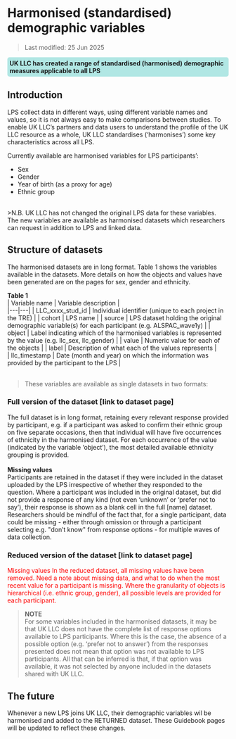# Harmonised (standardised) demographic variables
>Last modified: 25 Jun 2025
<div style="background-color: rgba(0, 178, 169, 0.3); padding: 5px; border-radius: 5px;"><strong>UK LLC has created a range of standardised (harmonised) demographic measures applicable to all LPS</strong></div>  

## Introduction  
LPS collect data in different ways, using different variable names and values, so it is not always easy to make comparisons between studies. To enable UK LLC’s partners and data users to understand the profile of the UK LLC resource as a whole, UK LLC standardises (‘harmonises’) some key characteristics across all LPS.  

Currently available are harmonised variables for LPS participants’:  
* Sex  
* Gender  
* Year of birth (as a proxy for age)  
* Ethnic group  
<br>
>N.B. UK LLC has not changed the original LPS data for these variables. The new variables are available as harmonised datasets which researchers can request in addition to LPS and linked data.  

## Structure of datasets
The harmonised datasets are in long format. Table 1 shows the variables available in the datasets. More details on how the objects and values have been generated are on the pages for sex, gender and ethnicity.

**Table 1**  
| Variable name | Variable description |  
|---|---|
| LLC_xxxx_stud_id | Individual identifier (unique to each project in the TRE) |
| cohort | LPS name |
| source | LPS dataset holding the original demographic variable(s) for each participant (e.g. ALSPAC_wave1y) |
| object | Label indicating which of the harmonised variables is represented by the value (e.g. llc_sex, llc_gender) |
| value | Numeric value for each of the objects |
| label | Description of what each of the values represents |  
| llc_timestamp | Date (month and year) on which the information was provided by the participant to the LPS |  
<br>

>These variables are available as single datasets in two formats:  

### Full version of the dataset [link to dataset page]
The full dataset is in long format, retaining every relevant response provided by participant, e.g. if a participant was asked to confirm their ethnic group on five separate occasions, then that individual will have five occurrences of ethnicity in the harmonised dataset. For each occurrence of the value (indicated by the variable ‘object’), the most detailed available ethnicity grouping is provided.  
<br>
**Missing values**  
Participants are retained in the dataset if they were included in the dataset uploaded by the LPS irrespective of whether they responded to the question. Where a participant was included in the original dataset, but did not provide a response of any kind (not even ‘unknown’ or ‘prefer not to say’), their response is shown as a blank cell in the full [name] dataset.  
Researchers should be mindful of the fact that, for a single participant, data could be missing - either through omission or through a participant selecting e.g. "don’t know" from response options - for multiple waves of data collection.  

### Reduced version of the dataset [link to dataset page]
<span style="color:red">Missing values
In the reduced dataset, all missing values have been removed.
Need a note about missing data, and what to do when the most recent value for a participant is missing. Where the granularity of objects is hierarchical (i.e. ethnic group, gender), all possible levels are provided for each participant. </span>  

>**NOTE**  
>For some variables included in the harmonised datasets, it may be that UK LLC does not have the complete list of response options available to LPS participants. Where this is the case, the absence of a possible option (e.g. ‘prefer not to answer’) from the responses presented does not mean that option was not available to LPS participants. All that can be inferred is that, if that option was available, it was not selected by anyone included in the datasets shared with UK LLC.

## The future  
Whenever a new LPS joins UK LLC, their demographic variables wil be harmonised and added to the RETURNED dataset. These Guidebook pages will be updated to reflect these changes.
